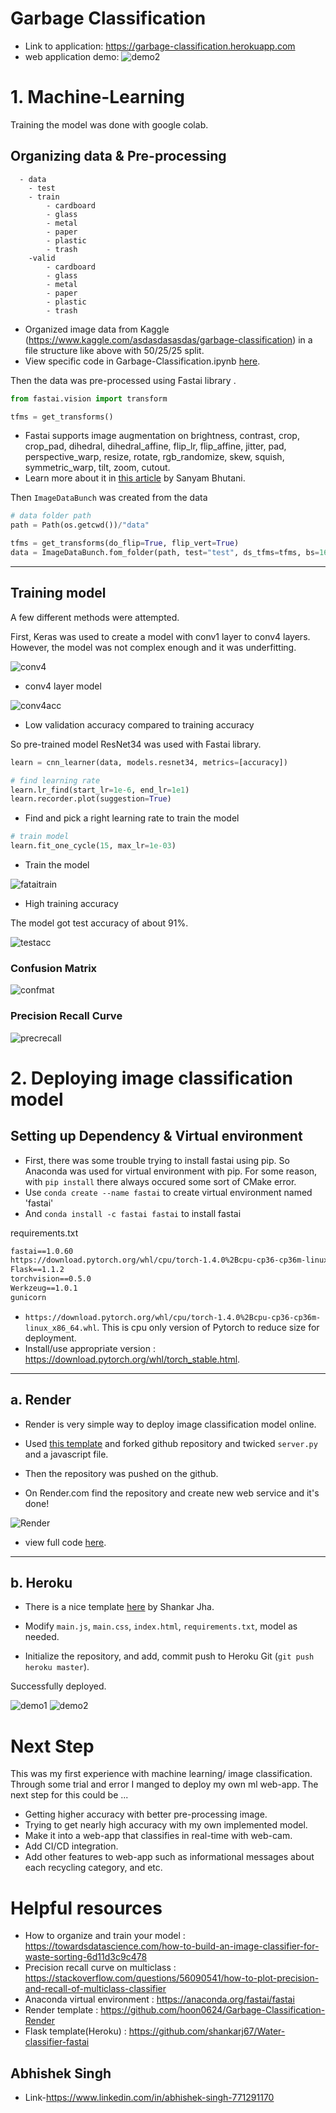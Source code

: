 # Garbage Classification 

* Link to application: https://garbage-classification.herokuapp.com
* web application demo:
![demo2](Images/demo3.png)

# 1. Machine-Learning 

Training the model was done with google colab.

## Organizing data & Pre-processing

      - data
        - test
        - train
            - cardboard
            - glass
            - metal
            - paper
            - plastic
            - trash
        -valid
            - cardboard
            - glass
            - metal
            - paper
            - plastic
            - trash

* Organized image data from Kaggle (https://www.kaggle.com/asdasdasasdas/garbage-classification) in a file structure like above with 50/25/25 split. 
* View specific code in Garbage-Classification.ipynb [here](https://colab.research.google.com/drive/1lZe5P8orSYYx4OXCNozWqJ1NO9IOF-pF).


Then the data was pre-processed using Fastai library .
```python
from fastai.vision import transform

tfms = get_transforms()
```
* Fastai supports image augmentation on brightness, contrast, crop, crop_pad, dihedral, dihedral_affine, flip_lr, flip_affine, jitter, pad, perspective_warp, resize, rotate, rgb_randomize, skew, squish, symmetric_warp, tilt, zoom, cutout.
* Learn more about it in [this article](https://towardsdatascience.com/introduction-to-image-augmentations-using-the-fastai-library-692dfaa2da42) by Sanyam Bhutani.

Then `ImageDataBunch` was created from the data
```python
# data folder path
path = Path(os.getcwd())/"data"

tfms = get_transforms(do_flip=True, flip_vert=True)
data = ImageDataBunch.fom_folder(path, test="test", ds_tfms=tfms, bs=16)
```
---
## Training model

A few different methods were attempted. 

First, Keras was used to create a model with conv1 layer to conv4 layers. However, the model was not complex enough and it was underfitting. 

![conv4](Images/conv4.png)
* conv4 layer model

![conv4acc](Images/conv4acc.png)
* Low validation accuracy compared to training accuracy

So pre-trained model ResNet34 was used with Fastai library.
```python
learn = cnn_learner(data, models.resnet34, metrics=[accuracy])
```
```python
# find learning rate
learn.lr_find(start_lr=1e-6, end_lr=1e1)
learn.recorder.plot(suggestion=True)
```
* Find and pick a right learning rate to train the model

```python
# train model
learn.fit_one_cycle(15, max_lr=1e-03)
```
* Train the model 

![fataitrain](Images/fastaitrain.png)
* High training accuracy 

The model got test accuracy of about 91%.

![testacc](Images/testacc.png)

### Confusion Matrix

![confmat](Images/confmat.png)

### Precision Recall Curve
![precrecall](Images/precrecall.png)


# 2. Deploying image classification model

## Setting up Dependency & Virtual environment
* First, there was some trouble trying to install fastai using pip. So Anaconda was used for virtual environment with pip. For some reason, with `pip install` there always occured some sort of CMake error. 
* Use `conda create --name fastai` to create virtual environment named 'fastai' 
* And `conda install -c fastai fastai` to install fastai 

requirements.txt
```txt
fastai==1.0.60
https://download.pytorch.org/whl/cpu/torch-1.4.0%2Bcpu-cp36-cp36m-linux_x86_64.whl
Flask==1.1.2
torchvision==0.5.0
Werkzeug==1.0.1
gunicorn
```
* `https://download.pytorch.org/whl/cpu/torch-1.4.0%2Bcpu-cp36-cp36m-linux_x86_64.whl`. This is cpu only version of Pytorch to reduce size for deployment.
* Install/use appropriate version : https://download.pytorch.org/whl/torch_stable.html.

----
## a. Render

* Render is very simple way to deploy image classification model online. 

* Used [this template](https://github.com/render-examples/fastai-v3) and forked github repository and twicked `server.py` and a javascript file.

* Then the repository was pushed on the github. 

* On Render.com find the repository and create new web service and it's done!

![Render](Images/RenderDemo.png)
* view full code [here](https://github.com/Abhishek786singh/Garbage_classification_using-_deep-learning-end-to-end-project-till-dipolyment).
----

## b. Heroku

* There is a nice template [here](https://github.com/shankarj67/Water-classifier-fastai) by Shankar Jha.

* Modify `main.js`, `main.css`, `index.html`, `requirements.txt`, model as needed. 

* Initialize the repository, and add, commit push to Heroku Git (`git push heroku master`). 

Successfully deployed.

![demo1](Images/demo.png)
![demo2](Images/demo2.png)


# Next Step
This was my first experience with machine learning/ image classification. Through some trial and error I manged to deploy my own ml web-app. The next step for this could be ...

* Getting higher accuracy with better pre-processing image. 
* Trying to get nearly high accuracy with my own implemented model.
* Make it into a web-app that classifies in real-time with web-cam. 
* Add CI/CD integration.
* Add other features to web-app such as informational messages about each recycling category, and etc. 


# Helpful resources
* How to organize and train your model : https://towardsdatascience.com/how-to-build-an-image-classifier-for-waste-sorting-6d11d3c9c478
* Precision recall curve on multiclass : https://stackoverflow.com/questions/56090541/how-to-plot-precision-and-recall-of-multiclass-classifier
* Anaconda virtual environment : https://anaconda.org/fastai/fastai
* Render template : https://github.com/hoon0624/Garbage-Classification-Render
* Flask template(Heroku) : https://github.com/shankarj67/Water-classifier-fastai
## Abhishek Singh
* Link-https://www.linkedin.com/in/abhishek-singh-771291170
